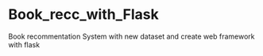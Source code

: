 # Book_recc_with_Flask
Book recommentation System with new dataset and create web framework with flask 
